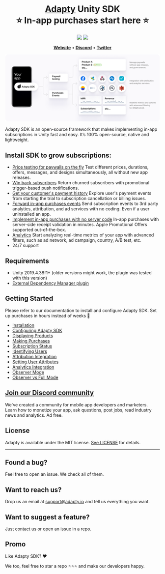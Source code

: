 <h1 align="center" style="border-bottom: none">
    <b>
        <a href="https://adapty.io?utm_source=github&utm_medium=referral&utm_campaign=AdaptySDK-Unity">Adapty</a> Unity SDK<br>
    </b>
    ⭐️  In-app purchases start here  ⭐️ <br>
</h1>

<p align="center">
<a href="https://go.adapty.io/subhub-community-flutter-rep"><img src="https://img.shields.io/badge/Adapty-discord-purple"></a>
<a href="https://github.com/adaptyteam/AdaptySDK-Unity/blob/master/LICENSE"><img src="https://img.shields.io/badge/license-MIT-brightgreen.svg"></a>
</p>


<p align="center">
    <a href="https://adapty.io?utm_source=github&utm_medium=referral&utm_campaign=AdaptySDK-Unity"><b>Website</b></a> •
    <a href="https://go.adapty.io/subhub-community-flutter-repp"><b>Discord</b></a> •
    <a href="https://twitter.com/AdaptyTeam"><b>Twitter</b></a>
</p>

![Adapty: CRM for mobile apps with subscriptions](adapty-schema.png)

Adapty SDK is an open-source framework that makes implementing in-app subscriptions in Unity fast and easy. It’s 100% open-source, native and lightweight.

## Install SDK to grow subscriptions:

- [Price testing for paywalls on the fly](https://docs.adapty.io/docs/ab-test?utm_source=github&utm_medium=referral&utm_campaign=AdaptySDK-Unity)
Test different prices, durations, offers, messages, and designs simultaneously, all without new app releases.
- [Win back subscribers](https://docs.adapty.io/docs/promo-campaigns?utm_source=github&utm_medium=referral&utm_campaign=AdaptySDK-Unity)
Return churned subscribers with promotional trigger-based push notifications.
- [Get your customer's payment history](https://docs.adapty.io/docs/profiles-crm?utm_source=github&utm_medium=referral&utm_campaign=AdaptySDK-Unity)
Explore user's payment events from starting the trial to subscription cancellation or billing issues.
- [Forward in-app purchases events](https://docs.adapty.io/docs/events?utm_source=github&utm_medium=referral&utm_campaign=AdaptySDK-Unity)
Send subscription events to 3rd party analytics, attribution, and ad services with no coding. Even if a user uninstalled an app.
- [Implement in-app purchases with no server code](https://docs.adapty.io/docs/flutter-sdk-configuration?utm_source=github&utm_medium=referral&utm_campaign=AdaptySDK-Unity)
In-app purchases with server-side receipt validation in minutes. Apple Promotional Offers supported out-of-the-box.
- [Analytics](https://docs.adapty.io/docs/analytics-charts?utm_source=github&utm_medium=referral&utm_campaign=AdaptySDK-Unity)
Start analyzing real-time metrics of your app with advanced filters, such as ad network, ad campaign, country, A/B test, etc.
- 24/7 support

## Requirements
* Unity 2019.4.38f1+ (older versions might work, the plugin was tested with this version)
* [External Dependency Manager plugin](https://github.com/googlesamples/unity-jar-resolver)

## Getting Started

Please refer to our documentation to install and configure Adapty SDK. Set up purchases in hours instead of weeks :rocket:
- [Installation](/docs/installation.md)
- [Configuring Adapty SDK](/docs/configuring.md)
- [Displaying Products](/docs/displaying_products.md)
- [Making Purchases](/docs/making_purchases.md)
- [Subscription Status](/docs/subscription_status.md)
- [Identifying Users](/docs/identifying_users.md)
- [Attribution Integration](/docs/attribution_integration.md)
- [Setting User Attributes](/docs/setting_user_attributes.md)
- [Analytics Integration](/docs/analytics_integration.md)
- [Observer Mode](/docs/observer_mode.md)
- [Observer vs Full Mode](/docs/observer_vs_full_mode.md)
## [Join our Discord community](https://go.adapty.io/subhub-community-flutter-rep)

We've created a community for mobile app developers and marketers. Learn how to monetize your app, ask questions, post jobs, read industry news and analytics. Ad free.

## License

Adapty is available under the MIT license. [See LICENSE](https://github.com/adaptyteam/AdaptySDK-Unity/blob/main/LICENSE) for details.

---

## Found a bug?

Feel free to open an issue. We check all of them.

## Want to reach us?

Drop us an email at support@adapty.io and tell us everything you want.

## Want to suggest a feature?

Just contact us or open an issue in a repo.

## Promo

Like Adapty SDK? ❤️

We too, feel free to star a repo ⭐️⭐️⭐️ and make our developers happy.

